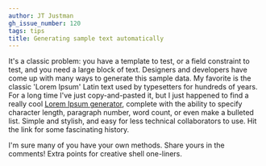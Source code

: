 ```yaml
---
author: JT Justman
gh_issue_number: 120
tags: tips
title: Generating sample text automatically
---
```




It's a classic problem: you have a template to test, or a field constraint to test, and you need a large block of text. Designers and developers have come up with many ways to generate this sample data. My favorite is the classic 'Lorem Ipsum' Latin text used by typesetters for hundreds of years. For a long time I've just copy-and-pasted it, but I just happened to find a really cool [Lorem Ipsum generator](http://www.lipsum.com/), complete with the ability to specify character length, paragraph number, word count, or even make a bulleted list. Simple and stylish, and easy for less technical collaborators to use. Hit the link for some fascinating history.

I'm sure many of you have your own methods. Share yours in the comments! Extra points for creative shell one-liners.


